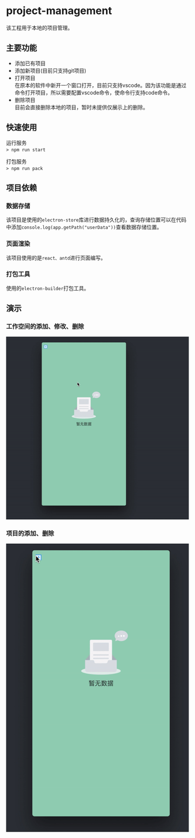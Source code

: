 # project-management

该工程用于本地的项目管理。

## 主要功能

- 添加已有项目
- 添加新项目(目前只支持git项目)
- 打开项目  
  在原本的软件中新开一个窗口打开，目前只支持vscode。因为该功能是通过命令打开项目，所以需要配置vscode命令，使命令行支持code命令。
- 删除项目  
  目前会直接删除本地的项目，暂时未提供仅展示上的删除。

## 快速使用

运行服务  
`> npm run start`   
  
打包服务  
`> npm run pack`

## 项目依赖

### 数据存储

该项目是使用的`electron-store`库进行数据持久化的，查询存储位置可以在代码中添加`console.log(app.getPath("userData"))`查看数据存储位置。

### 页面渲染

该项目使用的是`react、antd`进行页面编写。

### 打包工具

使用的`electron-builder`打包工具。

## 演示

### 工作空间的添加、修改、删除

<img src="./gif/setting.gif" alt="setting" width="499" />

### 项目的添加、删除

<img src="./gif/project.gif" alt="setting" width="499" />
